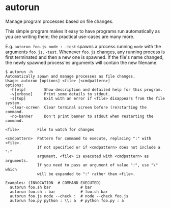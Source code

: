 # autorun

Manage program processes based on file changes.

This simple program makes it easy to have programs run automatically
as you are writing them; the practical use-cases are many more.

E.g. `autorun foo.js node : -test` spawns a process running `node` with the
arguments `foo.js`, `-test`. Whenever `foo.js` changes, any running process is
first terminated and then a new one is spawned. If the file's name changed,
the newly spawned process'es arguments will contain the new filename.

```
$ autorun -h
Automatically spawn and manage processes as file changes.
Usage: autorun [options] <file> [<cmdpattern>]
options:
  -h[elp]        Show description and detailed help for this program.
  -v[erbose]     Print some details to stdout.
  -s[top]        Exit with an error if <file> disappears from the file system.
  -clear-screen  Clear terminal screen before (re)starting the command.
  -no-banner     Don't print banner to stdout when restarting the command.

<file>        File to watch for changes

<cmdpattern>  Pattern for command to execute, replacing ":" with <file>.
              If not specified or if <cmdpattern> does not include a ":"
              argument, <file> is executed with <cmdpattern> as arguments.
              If you need to pass an argument of value ":", use "\" which
              will be expanded to ":" rather than <file>.

Examples: (INVOCATION  # COMMAND EXECUTED)
  autorun foo.sh bar             # bar
  autorun foo.sh : bar           # foo.sh bar
  autorun foo.js node --check :  # node --check foo.js
  autorun foo.py python : \\: a  # python foo.py : a
```
